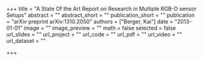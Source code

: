 +++
title = "A State Of the Art Report on Research in Multiple RGB-D sensor Setups"
abstract = ""
abstract_short = ""
publication_short = ""
publication = "arXiv preprint arXiv:1310.2050"
authors = ["Berger, Kai"]
date = "2013-01-01"
image = ""
image_preview = ""
math = false
selected = false
url_slides = ""
url_project = ""
url_code = ""
url_pdf = ""
url_video = ""
url_dataset = ""

+++

